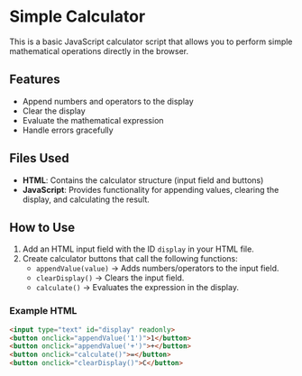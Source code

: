 # Simple Calculator

This is a basic JavaScript calculator script that allows you to perform simple mathematical operations directly in the browser.

## Features
- Append numbers and operators to the display
- Clear the display
- Evaluate the mathematical expression
- Handle errors gracefully

## Files Used
- **HTML**: Contains the calculator structure (input field and buttons)
- **JavaScript**: Provides functionality for appending values, clearing the display, and calculating the result.

## How to Use
1. Add an HTML input field with the ID `display` in your HTML file.
2. Create calculator buttons that call the following functions:
   - `appendValue(value)` → Adds numbers/operators to the input field.
   - `clearDisplay()` → Clears the input field.
   - `calculate()` → Evaluates the expression in the display.

### Example HTML
```html
<input type="text" id="display" readonly>
<button onclick="appendValue('1')">1</button>
<button onclick="appendValue('+')">+</button>
<button onclick="calculate()">=</button>
<button onclick="clearDisplay()">C</button>
